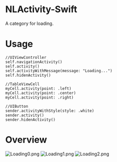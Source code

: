 # NLActivity-Swift
A category  for loading.

# Usage
```
//UIViewController
self.navigationActivity()
self.activity()
self.activityWithMessage(message: "Loading...")
self.hidenActivity()

//TableViewCell
myCell.activity(point: .left)
myCell.activity(point: .center)
myCell.activity(point: .right)

//UIButton
sender.activityWithStyle(style: .white)
sender.activity()
sender.hidenActivity()
```

# Overview

![Loading0.png](http://upload-images.jianshu.io/upload_images/2719073-7bdf6ce428ab245f.png?imageMogr2/auto-orient/strip%7CimageView2/2/w/1240)
![Loading1.png](http://upload-images.jianshu.io/upload_images/2719073-11b130872402fbc5.png?imageMogr2/auto-orient/strip%7CimageView2/2/w/1240)
![Loading2.png](http://upload-images.jianshu.io/upload_images/2719073-e1a37984772edbd2.png?imageMogr2/auto-orient/strip%7CimageView2/2/w/1240)
